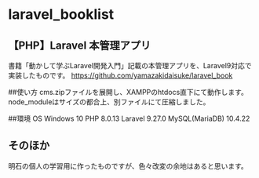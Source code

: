 # laravel_booklist

## 【PHP】Laravel 本管理アプリ

書籍「動かして学ぶLaravel開発入門」記載の本管理アプリを、Laravel9対応で実装したものです。
https://github.com/yamazakidaisuke/laravel_book

##使い方
cms.zipファイルを展開し、XAMPPのhtdocs直下にて動作します。
node_moduleはサイズの都合上、別ファイルにて圧縮しました。

##環境
OS Windows 10
PHP 8.0.13
Laravel 9.27.0
MySQL(MariaDB)  10.4.22

## そのほか
明石の個人の学習用に作ったものですが、色々改変の余地はあると思います。
